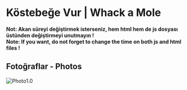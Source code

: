 # Köstebeğe Vur |  Whack a Mole

**Not: Akan süreyi değiştirmek isterseniz, hem html hem de js dosyası üstünden değiştirmeyi unutmayın !** <br/>
**Note: If you want, do not forget to change the time on both js and html files !**

## Fotoğraflar - Photos

![Photo1.0](https://i.ibb.co/cb9xCjQ/qweqweqwe.png) <br />
